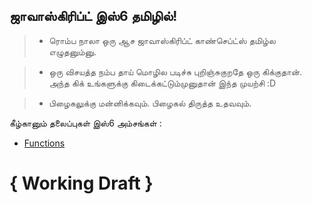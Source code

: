 ##  ஜாவாஸ்கிரிப்ட்  இஸ்6  தமிழில்!

 > - ரொம்ப நாலா ஒரு ஆச ஜாவாஸ்கிரிப்ட்  காண்செப்ட்ஸ் தமிழ்ல எழுதனும்னு. 
 
 > -  ஒரு விசயத்த நம்ப தாய் மொழில படிச்சு புறிஞ்சுகுறதே ஒரு கிக்குதான். அந்த கிக் உங்களுக்கு கிடைக்கட்டும்முனுதான் இந்த முயற்சி :D
 
 >- பிழைகலுக்கு மன்னிக்கவும். பிழைகல் திருத்த உதவவும்.

கீழ்கானும் தலைப்புகள் இஸ்6 அம்சங்கள் :

- [Functions](https://github.com/pli88/javascript-es6-tamil/blob/master/Functions.md)

# { Working Draft }
